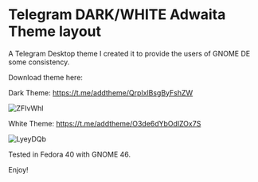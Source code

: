 # Telegram DARK/WHITE Adwaita Theme layout


A Telegram Desktop theme I created it to provide the users of GNOME DE some consistency.


Download theme here:


Dark Theme: https://t.me/addtheme/QrpIxlBsgByFshZW

![ZFIvWhl](https://github.com/user-attachments/assets/4aac9f7a-3c98-4472-9fd7-77a8d3fd20c1)

White Theme: https://t.me/addtheme/O3de6dYbOdlZOx7S

![LyeyDQb](https://github.com/user-attachments/assets/a5e4e99d-b540-4cbb-9ffa-d7ca076f0c8c)


Tested in Fedora 40 with GNOME 46.


Enjoy!

